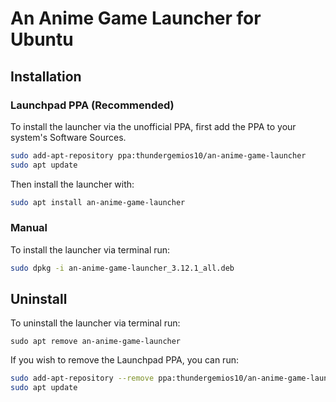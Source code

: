 
# An Anime Game Launcher for Ubuntu

## Installation

### Launchpad PPA (Recommended)
To install the launcher via the unofficial PPA, first add the PPA to your system's Software Sources.
```bash
sudo add-apt-repository ppa:thundergemios10/an-anime-game-launcher
sudo apt update
```

Then install the launcher with:
```bash
sudo apt install an-anime-game-launcher
```

### Manual
To install the launcher via terminal run:
```bash
sudo dpkg -i an-anime-game-launcher_3.12.1_all.deb 
```

## Uninstall

To uninstall the launcher via terminal run:
```
sudo apt remove an-anime-game-launcher
```

If you wish to remove the Launchpad PPA, you can run:
```bash
sudo add-apt-repository --remove ppa:thundergemios10/an-anime-game-launcher
sudo apt update
```